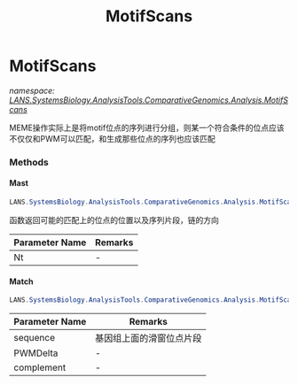 ﻿---
title: MotifScans
---

# MotifScans
_namespace: [LANS.SystemsBiology.AnalysisTools.ComparativeGenomics.Analysis.MotifScans](N-LANS.SystemsBiology.AnalysisTools.ComparativeGenomics.Analysis.MotifScans.html)_

MEME操作实际上是将motif位点的序列进行分组，则某一个符合条件的位点应该不仅仅和PWM可以匹配，和生成那些位点的序列也应该匹配

### Methods

#### Mast
```csharp
LANS.SystemsBiology.AnalysisTools.ComparativeGenomics.Analysis.MotifScans.MotifScans.Mast(LANS.SystemsBiology.SequenceModel.FASTA.FastaToken)
```
函数返回可能的匹配上的位点的位置以及序列片段，链的方向

|Parameter Name|Remarks|
|--------------|-------|
|Nt|-|


#### Match
```csharp
LANS.SystemsBiology.AnalysisTools.ComparativeGenomics.Analysis.MotifScans.MotifScans.Match(Microsoft.VisualBasic.ComponentModel.DataStructures.SlideWindowHandle{LANS.SystemsBiology.SequenceModel.NucleotideModels.DNA},System.Double,System.Boolean,System.Int64)
```


|Parameter Name|Remarks|
|--------------|-------|
|sequence|基因组上面的滑窗位点片段|
|PWMDelta|-|
|complement|-|





